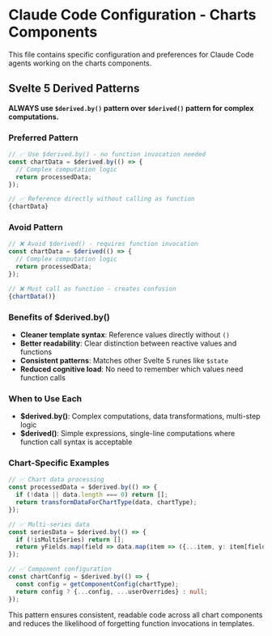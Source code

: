 # Claude Code Configuration - Charts Components

This file contains specific configuration and preferences for Claude Code agents working on the charts components.

## Svelte 5 Derived Patterns

**ALWAYS use `$derived.by()` pattern over `$derived()` pattern for complex computations.**

### Preferred Pattern

```typescript
// ✅ Use $derived.by() - no function invocation needed
const chartData = $derived.by(() => {
  // Complex computation logic
  return processedData;
});

// ✅ Reference directly without calling as function
{chartData}
```

### Avoid Pattern

```typescript
// ❌ Avoid $derived() - requires function invocation
const chartData = $derived(() => {
  // Complex computation logic  
  return processedData;
});

// ❌ Must call as function - creates confusion
{chartData()}
```

### Benefits of $derived.by()

- **Cleaner template syntax**: Reference values directly without `()`
- **Better readability**: Clear distinction between reactive values and functions
- **Consistent patterns**: Matches other Svelte 5 runes like `$state`
- **Reduced cognitive load**: No need to remember which values need function calls

### When to Use Each

- **$derived.by()**: Complex computations, data transformations, multi-step logic
- **$derived()**: Simple expressions, single-line computations where function call syntax is acceptable

### Chart-Specific Examples

```typescript
// ✅ Chart data processing
const processedData = $derived.by(() => {
  if (!data || data.length === 0) return [];
  return transformDataForChartType(data, chartType);
});

// ✅ Multi-series data
const seriesData = $derived.by(() => {
  if (!isMultiSeries) return [];
  return yFields.map(field => data.map(item => ({...item, y: item[field]})));
});

// ✅ Component configuration
const chartConfig = $derived.by(() => {
  const config = getComponentConfig(chartType);
  return config ? {...config, ...userOverrides} : null;
});
```

This pattern ensures consistent, readable code across all chart components and reduces the likelihood of forgetting function invocations in templates.